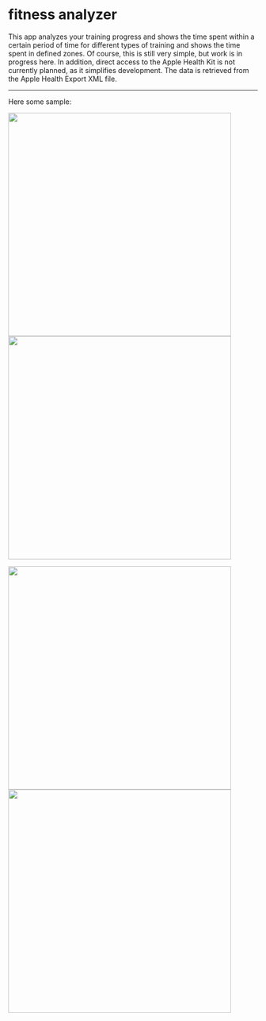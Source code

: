 # fitness analyzer


This app analyzes your training progress and shows the time spent within a certain period of time for different types of training and shows the time spent in defined zones. Of course, this is still very simple, but work is in progress here. In addition, direct access to the Apple Health Kit is not currently planned, as it simplifies development. The data is retrieved from the Apple Health Export XML file.

___


Here some sample:
<p float="left">
<img src="https://github.com/koljabohne/training_analyzer/blob/main/images/1.png" height="450">
<img src="https://github.com/koljabohne/training_analyzer/blob/main/images/2.png" height="450">
  </p>
  <p float="left">
<img src="https://github.com/koljabohne/training_analyzer/blob/main/images/3.png" height="450">
<img src="https://github.com/koljabohne/training_analyzer/blob/main/images/4.png" height="450">
</p>
